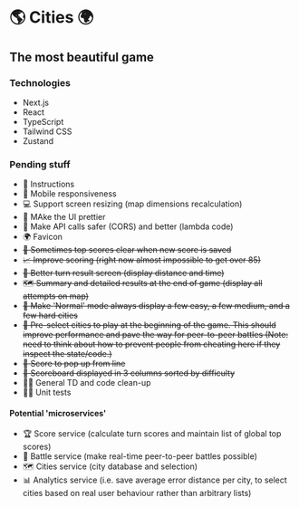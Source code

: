 # 🌎 Cities 🌍

## The most beautiful game

### Technologies
- Next.js
- React
- TypeScript
- Tailwind CSS
- Zustand

### Pending stuff

- 📜 Instructions
- 📱 Mobile responsiveness
- 💻 Support screen resizing (map dimensions recalculation)
- 🎨 MAke the UI prettier
- 🔐 Make API calls safer (CORS) and better (lambda code)
- 🌍 Favicon
- ~~🐛 Sometimes top scores clear when new score is saved~~
- ~~📈 Improve scoring (right now almost impossible to get over 85)~~
- ~~📍 Better turn result screen (display distance and time)~~
- ~~🗺 Summary and detailed results at the end of game (display all attempts on map)~~
- ~~👾 Make 'Normal' mode always display a few easy, a few medium, and a few hard cities~~
- ~~📖 Pre-select cities to play at the beginning of the game. This should improve performance and pave the way for peer-to-peer battles (Note: need to think about how to prevent people from cheating here if they inspect the state/code.)~~
- ~~🙈 Score to pop up from line~~
- ~~🏏 Scoreboard displayed in 3 columns sorted by difficulty~~
- 👨‍💻 General TD and code clean-up
- 👌🏼 Unit tests

#### Potential 'microservices'

- 🏆 Score service (calculate turn scores and maintain list of global top scores)
- 🤺 Battle service (make real-time peer-to-peer battles possible)
- 🗺 Cities service (city database and selection)
- 📊 Analytics service (i.e. save average error distance per city, to select cities based on real user behaviour rather than arbitrary lists)